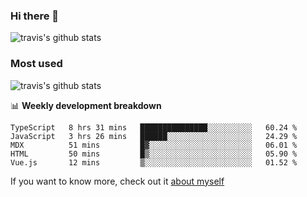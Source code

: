 ### Hi there 👋

<!--
**HondryTravis/HondryTravis** is a ✨ _special_ ✨ repository because its `README.md` (this file) appears on your GitHub profile.

Here are some ideas to get you started:

- 🔭 I’m currently working on ...
- 🌱 I’m currently learning ...
- 👯 I’m looking to collaborate on ...
- 🤔 I’m looking for help with ...
- 💬 Ask me about ...
- 📫 How to reach me: ...
- 😄 Pronouns: ...
- ⚡ Fun fact: ...
-->

![travis's github stats](https://github-readme-stats.vercel.app/api?username=HondryTravis&hide=stars)
### Most used
![travis's github stats](https://github-readme-stats.anuraghazra1.vercel.app/api/top-langs/?username=HondryTravis&layout=compact&hide_title=true)

📊 **Weekly development breakdown**

<!--START_SECTION:waka-->
```text
TypeScript   8 hrs 31 mins   ███████████████░░░░░░░░░░   60.24 % 
JavaScript   3 hrs 26 mins   ██████░░░░░░░░░░░░░░░░░░░   24.29 % 
MDX          51 mins         █▓░░░░░░░░░░░░░░░░░░░░░░░   06.01 % 
HTML         50 mins         █▒░░░░░░░░░░░░░░░░░░░░░░░   05.90 % 
Vue.js       12 mins         ▒░░░░░░░░░░░░░░░░░░░░░░░░   01.52 % 
```
<!--END_SECTION:waka-->

If you want to know more, check out it [about myself](https://hondrytravis.github.io/)
